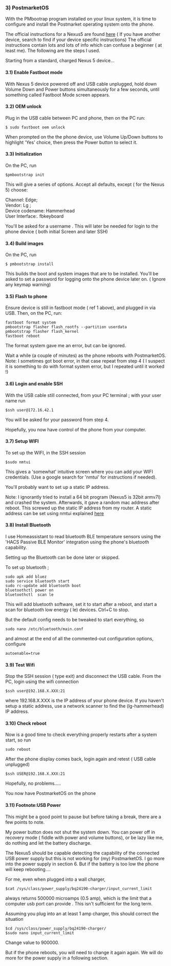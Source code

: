 ### 3) PostmarketOS

With the PMbootrap program installed on your linux system, it is time to configure and install the Postmarket operating system onto the phone.

The official instructions for a Nexus5 are found [here](
https://wiki.postmarketos.org/wiki/Google_Nexus_5_(lg-hammerhead))
( If you have another device, search to find if your device specific instructions)
The official instructions contain lots and lots  of info which can confuse a beginner ( at least me). The following are the steps I used.

Starting from a standard, charged Nexus  5 device...

#### 3.1) Enable Fastboot mode
With Nexus 5 device powered off and USB cable unplugged, hold down Volume Down and Power buttons simultaneously for a few seconds, until something called Fastboot Mode screen  appears.   


#### 3.2) OEM unlock
Plug in the USB cable between PC and phone, then on the PC run:
```
$ sudo fastboot oem unlock
```
When prompted on the the phone device, use Volume Up/Down buttons to highlight 'Yes' choice, then press the Power button to select it.   

#### 3.3) Initialization
On the PC, run
```
$pmbootstrap init
```
This will give a series of options. Accept all defaults, except ( for the Nexus 5) choose:

Channel:                    Edge;                
Vendor:                      Lg ;                    
Device codename:  Hammerhead   
User Interface:.        fbkeyboard 
      
You'll be asked for a username . This will later be needed for login to the phone device ( both initial Screen and later SSH)

#### 3.4) Build images
On the PC, run
```
$ pmbootstrap install
```
This builds the boot and system images that are to be installed. 
You'll be asked to set a password for logging onto the phone device later on. ( Ignore any keymap warning)

#### 3.5) Flash  to phone 
Ensure device is still in fastboot mode ( ref 1 above), and plugged  in via USB. Then, on the PC, run:
```
fastboot format system    
pmbootstrap flasher flash_rootfs --partition userdata
pmbootstrap flasher flash_kernel
fastboot reboot
```
The format system gave me an error, but can be ignored.

Wait a while (a couple of minutes) as the phone reboots with PostmarketOS.
Note: I sometimes got boot error, in that case repeat from step 4 ( I suspect it is something to do with format system error, but I repeated until it worked !)
 
#### 3.6) Login and enable SSH
With the USB cable still connected, from your PC terminal ; with your user name run
```
$ssh user@172.16.42.1  
```
You will be asked for your password from step 4.

Hopefully, you now have control of the phone from your computer.

#### 3.7) Setup WIFI
To set up the WIFI, in the SSH session
```
$sudo nmtui
```
This gives a 'somewhat' intuitive screen where you  can add your WIFI credentials. 
(Use a google search for 'nmtui' for instructions if needed).

You'll probably want to set up a static IP address.

 Note: I ignorantly tried to install a 64 bit program (Nexus5 is 32bit armv7l) and crashed the system. Afterwards, it gave a random mac address after reboot. This screwed up the static IP address from my router. A static address can be set using nmtui  explained  [here](https://www.tecmint.com/nmtui-configure-network-connection/)

#### 3.8) Install Bluetooth

I use Homeassistant to read  bluetooth BLE temperature sensors using the 'HACS Passive BLE Monitor' integration using the phone's bluetooth capability.

Setting up the Bluetooth can be done later or skipped.

To set up bluetooth ; 
```
sudo apk add bluez
sudo service bluetooth start
sudo rc-update add bluetooth boot
bluetoothctl power on
bluetoothctl  scan le
```
This will add bluetooth software, set it to start  after a reboot, and start a scan for bluetooth low energy ( le) devices. Ctrl+C to stop.

But the default config needs to be tweaked to start everything, so 
```
sudo nano /etc/bluetooth/main.conf 
```
and almost at the end of all the commented-out configuration options, configure
```
autoenable=true
```

#### 3.9) Test Wifi 

Stop the SSH session ( type exit) and disconnect the USB cable.
From the PC, login using the wifi connection
```
$ssh user@192.168.X.XXX:21        
```

where 192.168.X.XXX is the IP address of your phone device. If you haven't setup a static address, use a network scanner to find the (lg-hammerhead) IP address.

#### 3.10) Check reboot

Now is a good time to check everything properly restarts after a system start, so run
```
sudo reboot
```
After the phone display comes back, login again and retest ( USB cable unplugged)
```
$ssh USER@192.168.X.XXX:21
```
Hopefully, no problems.....

You now have PostmarketOS on the phone

#### 3.11) Footnote:USB Power

This might be a good point to pause but before taking a break, there are a few points to note.

My power button does not shut the system down. You can power off in recovery mode ( fiddle with power and volume buttons), or be lazy like me, do nothing and let the battery discharge.

The Nexus5  should be capable detecting the capability of the connected USB power supply but this is not working for (my) PostmarketOS. 
I go more into the power supply in section 6. But if the battery is too low the phone will keep rebooting....

For me, even when plugged into a wall charger, 
```
$cat /sys/class/power_supply/bq24190-charger/input_current_limit
```
always returns 500000 microamps (0.5 amp), which is the limit that a computer usb port can provide . This isn't sufficient for the long term.

Assuming you plug into an at least 1 amp charger, this should correct the situation
```
$cd /sys/class/power_supply/bq24190-charger/
$sudo nano input_current_limit
```
Change value to 900000.

But if the phone reboots, you will need to change it again again. We will do more for the power supply in a following section.
